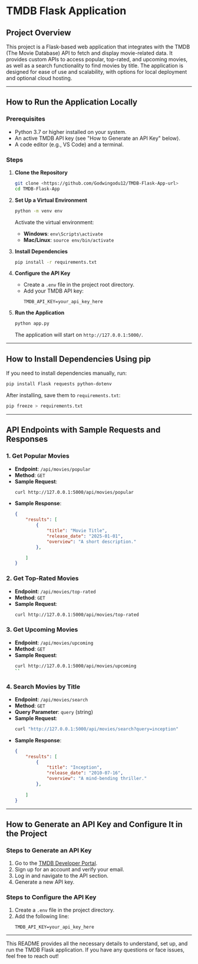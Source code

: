 # TMDB Flask Application

## Project Overview
This project is a Flask-based web application that integrates with the TMDB (The Movie Database) API to fetch and display movie-related data. It provides custom APIs to access popular, top-rated, and upcoming movies, as well as a search functionality to find movies by title. The application is designed for ease of use and scalability, with options for local deployment and optional cloud hosting.

---

## How to Run the Application Locally

### Prerequisites
- Python 3.7 or higher installed on your system.
- An active TMDB API key (see "How to Generate an API Key" below).
- A code editor (e.g., VS Code) and a terminal.

### Steps

1. **Clone the Repository**
   ```bash
   git clone <https://github.com/Godwingodu12/TMDB-Flask-App-url>
   cd TMDB-Flask-App
   ```

2. **Set Up a Virtual Environment**
   ```bash
   python -m venv env
   ```
   Activate the virtual environment:
   - **Windows**: `env\Scripts\activate`
   - **Mac/Linux**: `source env/bin/activate`

3. **Install Dependencies**
   ```bash
   pip install -r requirements.txt
   ```

4. **Configure the API Key**
   - Create a `.env` file in the project root directory.
   - Add your TMDB API key:
     ```
     TMDB_API_KEY=your_api_key_here
     ```

5. **Run the Application**
   ```bash
   python app.py
   ```
   The application will start on `http://127.0.0.1:5000/`.

---

## How to Install Dependencies Using pip

If you need to install dependencies manually, run:
```bash
pip install Flask requests python-dotenv
```
After installing, save them to `requirements.txt`:
```bash
pip freeze > requirements.txt
```

---

## API Endpoints with Sample Requests and Responses

### 1. **Get Popular Movies**
- **Endpoint**: `/api/movies/popular`
- **Method**: `GET`
- **Sample Request**:
  ```bash
  curl http://127.0.0.1:5000/api/movies/popular
  ```
- **Sample Response**:
  ```json
  {
      "results": [
          {
              "title": "Movie Title",
              "release_date": "2025-01-01",
              "overview": "A short description."
          },
  
      ]
  }
  ```

### 2. **Get Top-Rated Movies**
- **Endpoint**: `/api/movies/top-rated`
- **Method**: `GET`
- **Sample Request**:
  ```bash
  curl http://127.0.0.1:5000/api/movies/top-rated
  ```


### 3. **Get Upcoming Movies**
- **Endpoint**: `/api/movies/upcoming`
- **Method**: `GET`
- **Sample Request**:
  ```bash
  curl http://127.0.0.1:5000/api/movies/upcoming
  ``

### 4. **Search Movies by Title**
- **Endpoint**: `/api/movies/search`
- **Method**: `GET`
- **Query Parameter**: `query` (string)
- **Sample Request**:
  ```bash
  curl "http://127.0.0.1:5000/api/movies/search?query=inception"
  ```
- **Sample Response**:
  ```json
  {
      "results": [
          {
              "title": "Inception",
              "release_date": "2010-07-16",
              "overview": "A mind-bending thriller."
          },
          
      ]
  }
  ```

---


## How to Generate an API Key and Configure It in the Project

### Steps to Generate an API Key
1. Go to the [TMDB Developer Portal](https://developer.themoviedb.org/reference/intro/getting-started).
2. Sign up for an account and verify your email.
3. Log in and navigate to the API section.
4. Generate a new API key.

### Steps to Configure the API Key
1. Create a `.env` file in the project directory.
2. Add the following line:
   ```
   TMDB_API_KEY=your_api_key_here
   ```

---

This README provides all the necessary details to understand, set up, and run the TMDB Flask application. If you have any questions or face issues, feel free to reach out!



